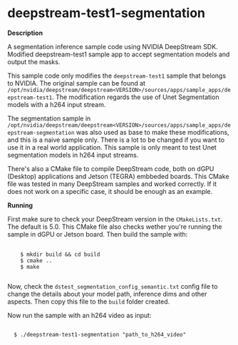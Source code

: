 # deepstream-test1-segmentation

**Description**

A segmentation inference sample code using NVIDIA DeepStream SDK. Modified deepstream-test1 sample app to accept segmentation models and output the masks.


This sample code only modifies the ``deepstream-test1`` sample that belongs to NVIDIA. The original sample can be found at ``/opt/nvidia/deepstream/deepstream<VERSION>/sources/apps/sample_apps/deepstream-test1``.  The modification regards the use of Unet Segmentation models with a h264 input stream. 

The segmentation sample in ``/opt/nvidia/deepstream/deepstream<VERSION>/sources/apps/sample_apps/deepstream-segmentation`` was also used as base to make these modifications, and this is a naive sample only. There is a lot to be changed if you want to use it in a real world application. This sample is only meant to test Unet segmentation models in h264 input streams.


There's also a CMake file to compile DeepStream code, both on dGPU (Desktop) applications and Jetson (TEGRA) embbeded boards. This CMake file was tested in many DeepStream samples and worked correctly. If it does not work on a specific case, it should be enough as an example. 

**Running** 

First make sure to check your DeepStream version in the ``CMakeLists.txt``. The default is 5.0. This CMake file also checks wether you're running the sample in dGPU or Jetson board. Then build the sample with:

<pre>
  <code>
    $ mkdir build && cd build
    $ cmake ..
    $ make
  </code>
</pre>

Now, check the ``dstest_segmentation_config_semantic.txt`` config file to change the details about your model path, inference dims and other aspects. Then copy this file to the `build` folder created.


Now run the sample with an h264 video as input:


<code>
  $ ./deepstream-test1-segmentation "path_to_h264_video"
</code>

